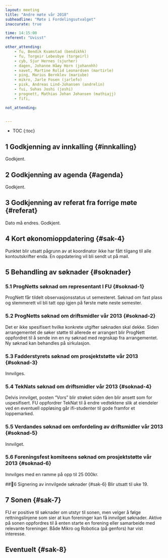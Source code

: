 ```yaml
---
layout: meeting
title: "Andre møte vår 2018"
subheadline: "Møte i Fordelingsutvalget"
inaccurate: true

time: 14:15:00
referent: "Uvisst"

other_attending:
    - fu, Bendik Kvamstad (bendikhk)
    - fu, Torgeir Lebesbye (torgeirl)
    - cyb, Sjur Hernes (sjurher)
    - dagen, Johanne Håøy Horn (johannhh)
    - navet, Martine Rolid Leonardsen (martirle)
    - ping, Marius Bernklev (mariube)
    - mikro, Jarle Fosen (jarlefo)
    - pisk, Andreas Lind-Johansen (andrelin)
    - fui, Suhas Joshi (joshi)
    - prognett, Mathias Johan Johansen (mathiajj)
    - fifi,

not_attending:


---
```

* TOC
{:toc}

## 1 Godkjenning av innkalling {#innkalling}
Godkjent.

##  2 Godkjenning av agenda {#agenda}
Godkjent.

## 3 Godkjenning av referat fra forrige møte {#referat}
Dato må endres. Godkjent.

## 4 Kort økonomioppdatering {#sak-4}
Punktet blir utsatt pågrunn av at koordinator ikke har fått tilgang til alle kontoutskrifter enda. En oppdatering vil bli sendt ut på mail.

## 5 Behandling av søknader {#soknader}

### 5.1 ProgNetts søknad om representant I FU {#soknad-1}
ProgNett får tildelt observasjonsstatus ut semesteret. Søknad om fast plass og stemmerett vil bli tatt opp igjen på første møte neste semester.

### 5.2 ProgNetts søknad om driftsmidler vår 2013 {#soknad-2}
Det er ikke spesifisert hvilke konkrete utgifter søknaden skal dekke. Siden arrangementet de søker støtte til allerede er arrangert blir ProgNett oppfordret til å sende inn en ny søknad med regnskap fra arrangementet. Ny søknad kan behandles på sirkulasjon.

### 5.3 Fadderstyrets søknad om prosjektstøtte vår 2013 {#soknad-3}
Innvilges.

### 5.4 TekNats søknad om driftsmidler vår 2013 {#soknad-4}
Delvis innvilget, posten “Vors” blir strøket siden den blir ansett som for uspesifisert.
FU oppfordrer TekNat til å endre vedtektene slik at eiendeler ved en eventuell oppløsing går ifi-studenter til gode framfor et loppemarked.

### 5.5 Verdandes søknad om omfordeling av driftsmidler vår 2013 {#soknad-5}
Innvilget.
### 5.6 Foreningsfest komiteens søknad om prosjektstøtte vår 2013 {#soknad-6}
Innvilges med en ramme på opp til 25 000kr.

##6 Signering av innvilgede søknader {#sak-6}
Blir utsatt til uke 19.

## 7 Sonen {#sak-7}
FU er positive til søknader om utstyr til sonen, men velger å følge rettningslinjene som sier at kun foreninger kan få innvilget søknader. Aktive på sonen oppfordres til å enten starte en forening eller samarbeide med relevante foreninger. Både Mikro og Robotica (på genfors) har vist interesse.

## Eventuelt {#sak-8}
